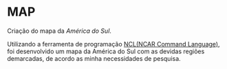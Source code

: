 <!DOCTYPE html>
<html>
<head>
	<title></title>
</head>
<body>
  <div>
    <h1>MAP</h1>
  </div>
  <div>
    <p>Criação do mapa da <i></b>América do Sul</b></i>.<p>
    <p>Utilizando a ferramenta de programação <a href="https://www.ncl.ucar.edu/" target="_blank">NCL(NCAR Command Language)</a>, foi desenvolvido um mapa da América do Sul com as devidas regiões demarcadas, de acordo as minha necessidades de pesquisa.<p>
  </div>
</body>
</html>
